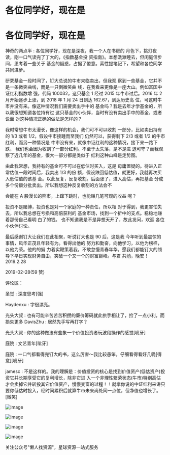 # 各位同学好，现在是

# 各位同学好，现在是

神奇的两点半 : 各位同学好，现在是深夜，我一个人在书房的 月色下，挑灯夜读，刚一口气读完了丁大的，《指数基金投 资指南》。本想洗漱睡去，但闲庭信步间，思考着一些关于 基金的疑惑，占据了倦意。索性提笔记下，希望和各位同学 共同进步。

研究基金一段时间了，钉大总说的牛市来临卖出，但我观 察到一些基金，它并不是一条微笑曲线，而是一只倒微笑曲 线，在我看来更像是一座大山。例如富国中证红利指数增 强，代码 100032，这只基金 1 经过 2015 年牛市过后。2016 年 2 月开始逐步上涨，到 2018 年 1 月 24 日到达 162.67，到达历史高 位，可这时牛市并没有来。像这种情况我们需要卖出手中的 基金吗？我是去年才学基金的，所以我很想知道各位持有过 这只基金的小伙伴，当时有没有卖出手中的基金，或者说面 对这种情况正确的做法是怎样的？

我时常想牛市太漫长，像这样的机会，我们可不可以收割 一部分，比如卖出持有的 1/3 或者 1/2，假设牛市接踵而至我们 仍然可以，获得剩下 2/3 或者 1/2 的牛市红利，而另一种情况是 牛市没有来，就像中证红利的这种情况，接下来一路下跌， 我们也会因为收割了一部分红利。不至于太失落，是不是进 退可守？而我观察了近几年的基金，很大一部分都是类似于 红利这种山峰是走势图。

由此我常想，我持有的基金可不可以在低估时买入，这是 毋庸置疑的。待进入正常估值一段时间后，我卖出 1/3 的份 额，假设跌回低估值，就更好，我就再次买入低估值的该基 金。以此反复，反复收割。后面涨了，进入高估，再把基金 分成多个份额分批卖出。所以我想这种反复收割的方法会不

会能在 A 股漫长的熊市，上蹿下跳时，也能赚几笔可观的收益 呢？

投资不是赌博，投资也是对一个家庭的一种责任，所以相 对于得到，我更害怕失去，所以我总想在亏损和高倍获利的 基金市场，找到一个折中的支点。稳稳地赚着那份自己看明 白了的钱。 也不知道我是不是异想天开了，故此发问，欢迎 各位小伙伴讨论。

最后感谢钉大让我们在此相聚，听说钉大也是 90 后，这是我 今年听到最震惊的事情，风华正茂且年轻有为。看得出他的 努力和勤奋，向他学习，以他为榜样，以他为荣。他的的努 力着实鞭策着我，不敢怠慢青春年华。愿我们都能钉大的领 导下早日实现财务自由，突破一个又一个的财富巅峰。与君 共勉，晚安！ 2019.2.28

2019-02-28(59 赞)

评论区：

圣觉 : 深度思考[强]

Haydenxu : 字很漂亮。

光头大叔 : 也有可能辛苦苦苦积攒的廉价筹码就此拱手相让了，捡了一点小利，而损失更多 DavisZhu : 居然先手写再打字？

光头大叔 : 你的这种做法有些象一个价值投资者玩波段操作的感觉[呲牙]

庭院 : 文艺青年[呲牙]

庭院 : 一口气都看得完钉大的书，这么厉害～我比较愚笨，仔细看得看好几晚[得意][呲牙]

jamesc : 不是这样的。我的理解是：价值投资的核心是找到价值资产(低估资产)投资它并长期享受它的复利增长，除非它进 入一个非理性繁荣状态(牛市)特别高估才会卖掉它并转投其它价值资产，慢慢变富的过程！！就拿你说的中证红利来讲只 要你低估时投入，经时间累积后就算牛市未来尚处同一点位，但净值也增长了。[微笑]

![image](img/Image_0931.png)

![image](img/Image_0941.png)

![image](img/Image_0951.png)

![image](img/Image_0961.png)

关注公众号"懒人找资源"，星球资源一站式服务